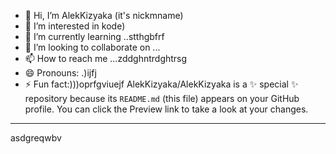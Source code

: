 - 👋 Hi, I’m AlekKizyaka (it's nickmname)
- 👀 I’m interested in kode)
- 🌱 I’m currently learning ..stthgbfrf
- 💞️ I’m looking to collaborate on ...
- 📫 How to reach me ...zddghntrdghtrsg
- 😄 Pronouns: .)ijfj
- ⚡ Fun fact:)))oprfgviuejf
AlekKizyaka/AlekKizyaka is a ✨ special ✨ repository because its `README.md` (this file) appears on your GitHub profile.
You can click the Preview link to take a look at your changes.
---
asdgreqwbv
